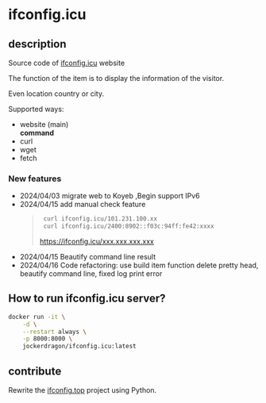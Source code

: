 # ifconfig.icu
## description
Source code of [ifconfig.icu](ifconfig.icu) website

The function of the item is to display the information of the visitor.

Even location country or city.

Supported ways:
- website (main)  
**command**
- curl  
- wget 
- fetch

### New features
- 2024/04/03 migrate web to Koyeb ,Begin support IPv6
- 2024/04/15 add manual check feature
  > ```bash 
  >  curl ifconfig.icu/101.231.100.xx
  >  curl ifconfig.icu/2400:8902::f03c:94ff:fe42:xxxx
  >  ```
  > https://ifconfig.icu/xxx.xxx.xxx.xxx
- 2024/04/15 Beautify command line result 
- 2024/04/16 Code refactoring: use build item function delete pretty head, beautify command line, fixed log print error


## How to run ifconfig.icu server?

```bash
docker run -it \
	-d \
	--restart always \
	-p 8000:8000 \
	jockerdragon/ifconfig.icu:latest
```



## contribute

Rewrite the [ifconfig.top](https://github.com/ngoduykhanh/ifconfig.top.git) project using Python.

